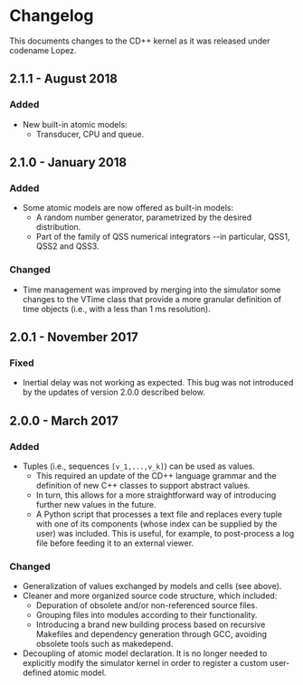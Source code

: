 # Changelog

This documents changes to the CD++ kernel as it was released under codename Lopez.

## 2.1.1 - August 2018

### Added

* New built-in atomic models:
  - Transducer, CPU and queue.

## 2.1.0 - January 2018

### Added

* Some atomic models are now offered as built-in models:
  - A random number generator, parametrized by the desired distribution.
  - Part of the family of QSS numerical integrators --in particular, 
    QSS1, QSS2 and QSS3.

### Changed

* Time management was improved by merging into the simulator some changes to
  the VTime class that provide a more granular definition of time objects
  (i.e., with a less than 1 ms resolution).

## 2.0.1 - November 2017

### Fixed

* Inertial delay was not working as expected. This bug was not introduced by 
  the updates of version 2.0.0 described below. 

## 2.0.0 - March 2017

### Added

* Tuples (i.e., sequences `[v_1,...,v_k]`) can be used as values.
  - This required an update of the CD++ language grammar and
    the definition of new C++ classes to support abstract values.
  - In turn, this allows for a more straightforward way of introducing
    further new values in the future.
  - A Python script that processes a text file and replaces every tuple
    with one of its components (whose index can be supplied by the user)
    was included. This is useful, for example, to post-process a log file
    before feeding it to an external viewer.

### Changed

* Generalization of values exchanged by models and cells (see above).
* Cleaner and more organized source code structure, which included:
  - Depuration of obsolete and/or non-referenced source files.
  - Grouping files into modules according to their functionality.
  - Introducing a brand new building process based on recursive
    Makefiles and dependency generation through GCC, avoiding obsolete
    tools such as makedepend.
* Decoupling of atomic model declaration. It is no longer needed to
  explicitly modify the simulator kernel in order to register a custom
  user-defined atomic model.
